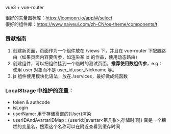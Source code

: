 vue3 + vue-router

很好的矢量图标库：https://icomoon.io/app/#/select  
很好的组件库：https://www.naiveui.com/zh-CN/os-theme/components/t

### 贡献指南

1. 创建新页面，页面作为一个组件放在./views 下，并且在 vue-router 下配置路由（如果页面内容要传参，如渲染某 id 的作品，使用动态路由）
2. 创建组件，可以把组件挂到一个临时的测试页面，**推荐使用数组传参**，e.g：使用 user 对象而不是 user_id,user_Nickname 等。
3. js 组件使用模块化语法，放在./services，最好做成纯函数

### LocalStrage 中维护的变量：

- token & authcode
- isLogin
- userName: 用于存储离谱的{User}渲染
- userIDAndAvartarIDMap : {userid:[avartar<第几张>,存储时间]} 真是一个糟糕的变量名，搜索这个名称可以在附近查看到缓存时间
